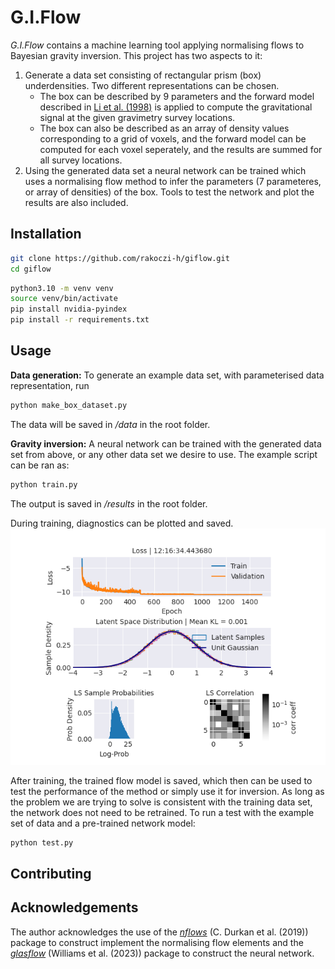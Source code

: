 # G.I.Flow
_G.I.Flow_ contains a machine learning tool applying normalising flows to Bayesian gravity inversion. This project has two aspects to it:
1. Generate a data set consisting of rectangular prism (box) underdensities. Two different representations can be chosen.
   - The box can be described by 9 parameters and the forward model described in [Li et al. (1998)](https://link.springer.com/article/10.1023/A:1006554408567) is applied to compute the gravitational signal at the given gravimetry survey locations.
   - The box can also be described as an array of density values corresponding to a grid of voxels, and the forward model can be computed for each voxel seperately, and the results are summed for all survey locations.
2. Using the generated data set a neural network can be trained which uses a normalising flow method to infer the parameters (7 parameteres, or array of densities) of the box. Tools to test the network and plot the results are also included.

## Installation

```bash
git clone https://github.com/rakoczi-h/giflow.git
cd giflow
```

```bash
python3.10 -m venv venv
source venv/bin/activate
pip install nvidia-pyindex
pip install -r requirements.txt
```

## Usage
**Data generation:**
To generate an example data set, with parameterised data representation, run
```bash
python make_box_dataset.py
```
The data will be saved in */data* in the root folder.

**Gravity inversion:**
A neural network can be trained with the generated data set from above, or any other data set we desire to use. The example script can be ran as:

```bash
python train.py
```
The output is saved in */results* in the root folder.

During training, diagnostics can be plotted and saved.
![Alt text](/fig/diagnostics.png "Diagnostics")

After training, the trained flow model is saved, which then can be used to test the performance of the method or simply use it for inversion. As long as the problem we are trying to solve is consistent with the training data set, the network does not need to be retrained.
To run a test with the example set of data and a pre-trained network model:

```bash
python test.py
```

## Contributing

## Acknowledgements
The author acknowledges the use of the [_nflows_](https://github.com/uofgravity/nflows#citing-nflows) (C. Durkan et al. (2019)) package to construct implement the normalising flow elements and the [_glasflow_](https://github.com/uofgravity/glasflow) (Williams et al. (2023)) package to construct the neural network. 
